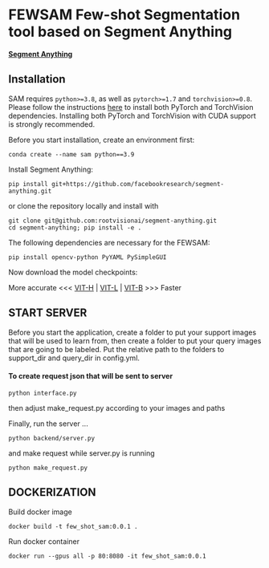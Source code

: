# FEWSAM Few-shot Segmentation tool based on Segment Anything

**[Segment Anything](https://github.com/facebookresearch/segment-anything)**


## Installation

SAM requires `python>=3.8`, as well as `pytorch>=1.7` and `torchvision>=0.8`. Please follow the instructions [here](https://pytorch.org/get-started/locally/) to install both PyTorch and TorchVision dependencies. Installing both PyTorch and TorchVision with CUDA support is strongly recommended.

Before you start installation, create an environment first:
```
conda create --name sam python==3.9
```

Install Segment Anything:
```
pip install git+https://github.com/facebookresearch/segment-anything.git
```

or clone the repository locally and install with

```
git clone git@github.com:rootvisionai/segment-anything.git
cd segment-anything; pip install -e .
```

The following dependencies are necessary for the FEWSAM:

```
pip install opencv-python PyYAML PySimpleGUI
```

Now download the model checkpoints:

More accurate <<< [VIT-H](https://dl.fbaipublicfiles.com/segment_anything/sam_vit_h_4b8939.pth) 
| [VIT-L](https://dl.fbaipublicfiles.com/segment_anything/sam_vit_l_0b3195.pth) 
| [VIT-B](https://dl.fbaipublicfiles.com/segment_anything/sam_vit_b_01ec64.pth) >>> Faster

## START SERVER

Before you start the application, create a folder to put your
support images that will be used to learn from, then create a 
folder to put your query images that are going to be labeled.
Put the relative path to the folders to support_dir and query_dir in config.yml.

#### To create request json that will be sent to server
```commandline
python interface.py  
```
then adjust make_request.py according to your images and paths

Finally, run the server ...
```
python backend/server.py
```

and make request while server.py is running
```commandline
python make_request.py
```

## DOCKERIZATION
Build docker image
```
docker build -t few_shot_sam:0.0.1 .
```
Run docker container
```
docker run --gpus all -p 80:8080 -it few_shot_sam:0.0.1
```


